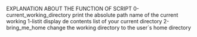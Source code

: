 
EXPLANATION ABOUT THE FUNCTION OF SCRIPT
0-current_working_directory print the absolute path name of the current working 
1-listit   display de contents list of your current directory
2-bring_me_home   change the working directory to the user´s home directory


